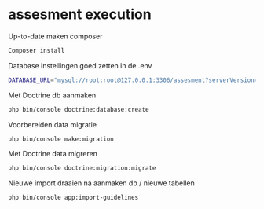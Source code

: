 # assesment execution

Up-to-date maken composer

```bash
Composer install
```

Database instellingen goed zetten in de .env

```bash
DATABASE_URL="mysql://root:root@127.0.0.1:3306/assesment?serverVersion=5.7"
```

Met Doctrine db aanmaken

```bash
php bin/console doctrine:database:create
```

Voorbereiden data migratie

```bash
php bin/console make:migration
```

Met Doctrine data migreren

```bash
php bin/console doctrine:migration:migrate
```

Nieuwe import draaien na aanmaken db / nieuwe tabellen

```bash
php bin/console app:import-guidelines
```

